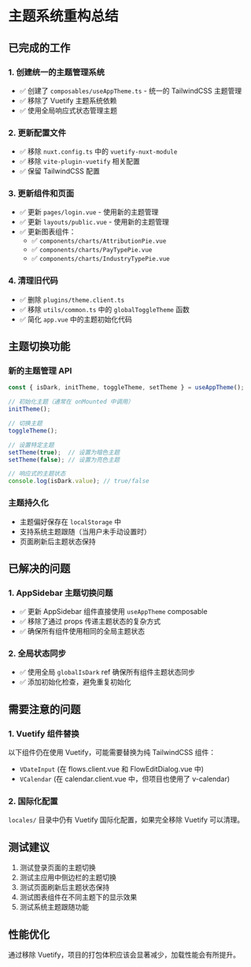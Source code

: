 # 主题系统重构总结

## 已完成的工作

### 1. 创建统一的主题管理系统
- ✅ 创建了 `composables/useAppTheme.ts` - 统一的 TailwindCSS 主题管理
- ✅ 移除了 Vuetify 主题系统依赖
- ✅ 使用全局响应式状态管理主题

### 2. 更新配置文件
- ✅ 移除 `nuxt.config.ts` 中的 `vuetify-nuxt-module`
- ✅ 移除 `vite-plugin-vuetify` 相关配置
- ✅ 保留 TailwindCSS 配置

### 3. 更新组件和页面
- ✅ 更新 `pages/login.vue` - 使用新的主题管理
- ✅ 更新 `layouts/public.vue` - 使用新的主题管理
- ✅ 更新图表组件：
  - ✅ `components/charts/AttributionPie.vue`
  - ✅ `components/charts/PayTypePie.vue`
  - ✅ `components/charts/IndustryTypePie.vue`

### 4. 清理旧代码
- ✅ 删除 `plugins/theme.client.ts`
- ✅ 移除 `utils/common.ts` 中的 `globalToggleTheme` 函数
- ✅ 简化 `app.vue` 中的主题初始化代码

## 主题切换功能

### 新的主题管理 API
```typescript
const { isDark, initTheme, toggleTheme, setTheme } = useAppTheme();

// 初始化主题（通常在 onMounted 中调用）
initTheme();

// 切换主题
toggleTheme();

// 设置特定主题
setTheme(true);  // 设置为暗色主题
setTheme(false); // 设置为亮色主题

// 响应式的主题状态
console.log(isDark.value); // true/false
```

### 主题持久化
- 主题偏好保存在 `localStorage` 中
- 支持系统主题跟随（当用户未手动设置时）
- 页面刷新后主题状态保持

## 已解决的问题

### 1. AppSidebar 主题切换问题
- ✅ 更新 AppSidebar 组件直接使用 `useAppTheme` composable
- ✅ 移除了通过 props 传递主题状态的复杂方式
- ✅ 确保所有组件使用相同的全局主题状态

### 2. 全局状态同步
- ✅ 使用全局 `globalIsDark` ref 确保所有组件主题状态同步
- ✅ 添加初始化检查，避免重复初始化

## 需要注意的问题

### 1. Vuetify 组件替换
以下组件仍在使用 Vuetify，可能需要替换为纯 TailwindCSS 组件：
- `VDateInput` (在 flows.client.vue 和 FlowEditDialog.vue 中)
- `VCalendar` (在 calendar.client.vue 中，但项目也使用了 v-calendar)

### 2. 国际化配置
`locales/` 目录中仍有 Vuetify 国际化配置，如果完全移除 Vuetify 可以清理。

## 测试建议

1. 测试登录页面的主题切换
2. 测试主应用中侧边栏的主题切换
3. 测试页面刷新后主题状态保持
4. 测试图表组件在不同主题下的显示效果
5. 测试系统主题跟随功能

## 性能优化

通过移除 Vuetify，项目的打包体积应该会显著减少，加载性能会有所提升。 